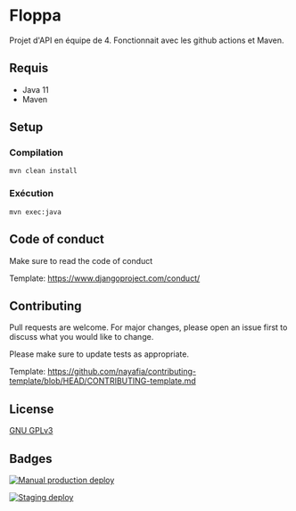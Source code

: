 # Floppa

Projet d'API en équipe de 4. Fonctionnait avec les github actions et Maven.

## Requis

- Java 11
- Maven

## Setup

### Compilation

```
mvn clean install
```

### Exécution

```
mvn exec:java
```

## Code of conduct
Make sure to read the code of conduct

Template: https://www.djangoproject.com/conduct/

## Contributing
Pull requests are welcome. For major changes, please open an issue first to discuss what you would like to change.

Please make sure to update tests as appropriate.

Template: https://github.com/nayafia/contributing-template/blob/HEAD/CONTRIBUTING-template.md

## License
[GNU GPLv3](https://choosealicense.com/licenses/gpl-3.0/)

## Badges

[![Manual production deploy](https://github.com/GLO2003-H22-eq17/Floppa/actions/workflows/manual-deploy.yml/badge.svg)](https://github.com/GLO2003-H22-eq17/Floppa/actions/workflows/manual-deploy.yml)

[![Staging deploy](https://github.com/GLO2003-H22-eq17/Floppa/actions/workflows/staging-deploy.yml/badge.svg)](https://github.com/GLO2003-H22-eq17/Floppa/actions/workflows/staging-deploy.yml)
